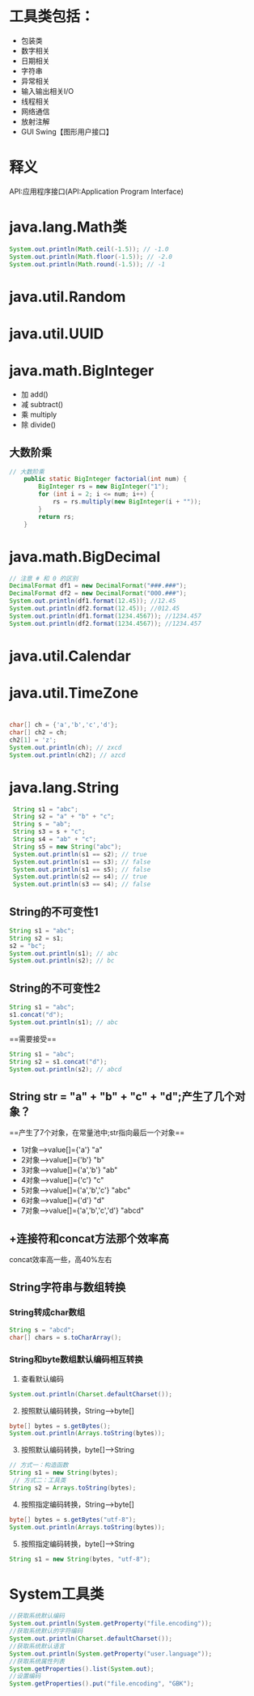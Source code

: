 # 工具类包括：
- 包装类
- 数字相关
- 日期相关
- 字符串
- 异常相关
- 输入输出相关I/O
- 线程相关
- 网络通信
- 放射注解
- GUI Swing【图形用户接口】
# 释义
API:应用程序接口(API:Application Program Interface)

# java.lang.Math类
```java
System.out.println(Math.ceil(-1.5)); // -1.0
System.out.println(Math.floor(-1.5)); // -2.0
System.out.println(Math.round(-1.5)); // -1
```
# java.util.Random

# java.util.UUID

# java.math.BigInteger
- 加 add()
- 减 subtract()
- 乘 multiply
- 除 divide()
## 大数阶乘
```java
// 大数阶乘
    public static BigInteger factorial(int num) {
        BigInteger rs = new BigInteger("1");
        for (int i = 2; i <= num; i++) {
            rs = rs.multiply(new BigInteger(i + ""));
        }
        return rs;
    }
```
# java.math.BigDecimal
```java
// 注意 # 和 0 的区别
DecimalFormat df1 = new DecimalFormat("###.###");
DecimalFormat df2 = new DecimalFormat("000.###");
System.out.println(df1.format(12.45)); //12.45
System.out.println(df2.format(12.45)); //012.45
System.out.println(df1.format(1234.4567)); //1234.457
System.out.println(df2.format(1234.4567)); //1234.457
```
# java.util.Calendar

# java.util.TimeZone

#
```java
char[] ch = {'a','b','c','d'};
char[] ch2 = ch;
ch2[1] = 'z';
System.out.println(ch); // zxcd
System.out.println(ch2); // azcd
```

# java.lang.String
```java
 String s1 = "abc";
 String s2 = "a" + "b" + "c";
 String s = "ab";
 String s3 = s + "c";
 String s4 = "ab" + "c";
 String s5 = new String("abc");
 System.out.println(s1 == s2); // true
 System.out.println(s1 == s3); // false
 System.out.println(s1 == s5); // false
 System.out.println(s2 == s4); // true
 System.out.println(s3 == s4); // false
```
## String的不可变性1
```java
String s1 = "abc";
String s2 = s1;
s2 = "bc";
System.out.println(s1); // abc
System.out.println(s2); // bc
```
## String的不可变性2
```java
String s1 = "abc";
s1.concat("d");
System.out.println(s1); // abc
```
==需要接受==
```java
String s1 = "abc";
String s2 = s1.concat("d");
System.out.println(s2); // abcd
```
## String str = "a" + "b" + "c" + "d";产生了几个对象？
==产生了7个对象，在常量池中;str指向最后一个对象==
- 1对象-->value[]={'a'}  "a"
- 2对象-->value[]={'b'}  "b"
- 3对象-->value[]={'a','b'}  "ab"
- 4对象-->value[]={'c'}  "c"
- 5对象-->value[]={'a','b','c'} "abc"
- 6对象-->value[]={'d'}  "d"
- 7对象-->value[]={'a','b','c','d'}  "abcd"
## +连接符和concat方法那个效率高
concat效率高一些，高40%左右

## String字符串与数组转换
### String转成char数组
```java
String s = "abcd";
char[] chars = s.toCharArray();
```
### String和byte数组默认编码相互转换
1. 查看默认编码
```java
System.out.println(Charset.defaultCharset());
```
2. 按照默认编码转换，String-->byte[]
```java
byte[] bytes = s.getBytes();
System.out.println(Arrays.toString(bytes));
```
3. 按照默认编码转换，byte[]-->String
```java
// 方式一：构造函数
String s1 = new String(bytes);
 // 方式二：工具类
String s2 = Arrays.toString(bytes);
```
4. 按照指定编码转换，String-->byte[]
```java
byte[] bytes = s.getBytes("utf-8");
System.out.println(Arrays.toString(bytes));
```
5. 按照指定编码转换，byte[]-->String
```java
String s1 = new String(bytes, "utf-8");
```

# System工具类
```java
//获取系统默认编码
System.out.println(System.getProperty("file.encoding"));
//获取系统默认的字符编码
System.out.println(Charset.defaultCharset());
//获取系统默认语言
System.out.println(System.getProperty("user.language"));
//获取系统属性列表
System.getProperties().list(System.out);
//设置编码
System.getProperties().put("file.encoding", "GBK");
```
